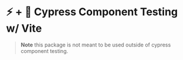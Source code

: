# ⚡️ + 🌲 Cypress Component Testing w/ Vite

> **Note** this package is not meant to be used outside of cypress component testing.
